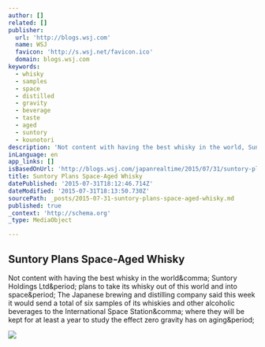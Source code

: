```yaml
---
author: []
related: []
publisher:
  url: 'http://blogs.wsj.com'
  name: WSJ
  favicon: 'http://s.wsj.net/favicon.ico'
  domain: blogs.wsj.com
keywords:
  - whisky
  - samples
  - space
  - distilled
  - gravity
  - beverage
  - taste
  - aged
  - suntory
  - kounotori
description: 'Not content with having the best whisky in the world, Suntory Holdings Ltd. plans to take its whisky out of this world and into space. The Japanese brewing and distilling company said this week it would send a total of six samples of its whiskies and other alcoholic beverages to the International Space Station, where they will be kept for at least a year to study the effect zero gravity has on aging.'
inLanguage: en
app_links: []
isBasedOnUrl: 'http://blogs.wsj.com/japanrealtime/2015/07/31/suntory-plans-space-aged-whisky/?mod=e2tw'
title: Suntory Plans Space-Aged Whisky
datePublished: '2015-07-31T18:12:46.714Z'
dateModified: '2015-07-31T18:13:50.730Z'
sourcePath: _posts/2015-07-31-suntory-plans-space-aged-whisky.md
published: true
_context: 'http://schema.org'
_type: MediaObject

---
```

<article style=""><h1>Suntory Plans Space-Aged Whisky</h1><p>Not content with having the best whisky in the world&amp;comma; Suntory Holdings Ltd&amp;period; plans to take its whisky out of this world and into space&amp;period; The Japanese brewing and distilling company said this week it would send a total of six samples of its whiskies and other alcoholic beverages to the International Space Station&amp;comma; where they will be kept for at least a year to study the effect zero gravity has on aging&amp;period;</p><img src="http://si.wsj.net/public/resources/images/BN-JQ714_jsunto_P_20150731025238.jpg" /></article>